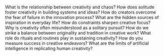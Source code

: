 What is the relationship between creativity and chaos?
How does solitude foster creativity in building systems and ideas?
How do creators overcome the fear of failure in the innovation process?
What are the hidden sources of inspiration in everyday life?
How do constraints sharpen creative focus?
Why is creativity often misunderstood as a solitary pursuit?
How do we strike a balance between originality and tradition in creative work?
What role do rituals and routines play in sustaining creativity?
How do you measure success in creative endeavors?
What are the limits of artificial intelligence in replicating human creativity?
